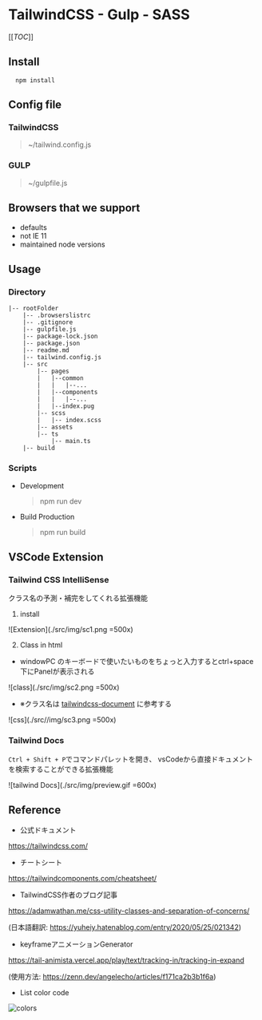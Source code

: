# TailwindCSS - Gulp - SASS

 [[_TOC_]]

## Install

```cmd:
  npm install
```

## Config file

### TailwindCSS

  > ~/tailwind.config.js

### GULP

  > ~/gulpfile.js

## Browsers that we support

- defaults
- not IE 11
- maintained node versions

## Usage

### Directory

```:
|-- rootFolder
    |-- .browserslistrc
    |-- .gitignore
    |-- gulpfile.js
    |-- package-lock.json
    |-- package.json
    |-- readme.md
    |-- tailwind.config.js
    |-- src
        |-- pages
        |   |--common
        |   |   |--...
        |   |--components
        |   |   |--...
        |   |--index.pug
        |-- scss
        |   |-- index.scss
        |-- assets
        |-- ts
            |-- main.ts
    |-- build
```

### Scripts

- Development

  > npm run dev

- Build Production

  > npm run build

## VSCode Extension

### Tailwind CSS IntelliSense

クラス名の予測・補完をしてくれる拡張機能

1. install

![Extension](./src/img/sc1.png =500x)

 2. Class in html

- windowPC のキーボードで使いたいものをちょっと入力するとctrl+space下にPanelが表示される

![class](./src/img/sc2.png =500x)

- ※クラス名は [tailwindcss-document](https://tailwindcss.com/docs/text-color) に参考する

![css](./src//img/sc3.png =500x)

### Tailwind Docs

`Ctrl + Shift + P`でコマンドパレットを開き、
vsCodeから直接ドキュメントを検索することができる拡張機能

![tailwind Docs](./src/img/preview.gif  =600x)

## Reference

- 公式ドキュメント

https://tailwindcss.com/

- チートシート

https://tailwindcomponents.com/cheatsheet/

- TailwindCSS作者のブログ記事

https://adamwathan.me/css-utility-classes-and-separation-of-concerns/

(日本語翻訳: https://yuheiy.hatenablog.com/entry/2020/05/25/021342)

- keyframeアニメーションGenerator

https://tail-animista.vercel.app/play/text/tracking-in/tracking-in-expand

(使用方法: https://zenn.dev/angelecho/articles/f171ca2b3b1f6a)

- List color code

![colors](./src/img/colors.png)
